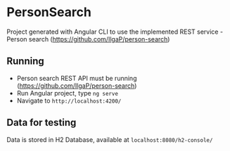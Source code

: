# PersonSearch
Project generated with Angular CLI to use the implemented REST service - Person search (https://github.com/IlgaP/person-search)

## Running
- Person search REST API must be running (https://github.com/IlgaP/person-search)
- Run Angular project, type `ng serve` 
- Navigate to `http://localhost:4200/`

## Data for testing 
Data is stored in H2 Database, available at `localhost:8080/h2-console/`



